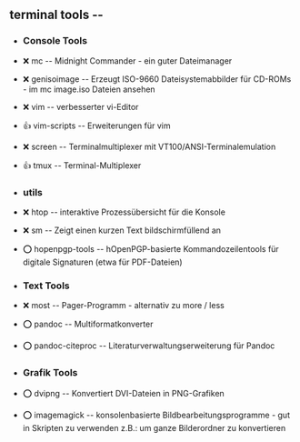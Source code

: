 ##  terminal tools  --

- ###  Console Tools

- :x:  mc  --		Midnight Commander - ein guter Dateimanager
- :x:  genisoimage  --	Erzeugt ISO-9660 Dateisystemabbilder für CD-ROMs - im mc image.iso Dateien ansehen

- :x:  vim  --		verbesserter vi-Editor
- :+1:  vim-scripts  --	Erweiterungen für vim
- :x:  screen  --	Terminalmultiplexer mit VT100/ANSI-Terminalemulation
- :+1:  tmux  --	Terminal-Multiplexer 

- ### utils

- :x:  htop  --		interaktive Prozessübersicht für die Konsole
- :x:  sm  -- 		Zeigt einen kurzen Text bildschirmfüllend an
- :o:  hopenpgp-tools  -- hOpenPGP-basierte Kommandozeilentools für digitale Signaturen (etwa für PDF-Dateien)

- ###  Text Tools

- :x:  most  --		Pager-Programm - alternativ zu more / less
- :o:  pandoc  --	Multiformatkonverter
- :o:  pandoc-citeproc  -- Literaturverwaltungserweiterung für Pandoc

- ###  Grafik Tools

- :o:  dvipng  --	Konvertiert DVI-Dateien in PNG-Grafiken
- :o:  imagemagick  --	konsolenbasierte Bildbearbeitungsprogramme - gut in Skripten zu verwenden z.B.: um ganze Bilderordner zu konvertieren
